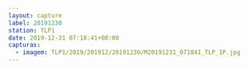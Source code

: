 ```yaml
---
layout: capture
label: 20191230
station: TLP1
date: 2019-12-31 07:18:41+00:00
capturas:
  - imagem: TLP1/2019/201912/20191230/M20191231_071841_TLP_1P.jpg
---
```

